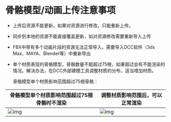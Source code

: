 # 骨骼模型/动画上传注意事项

- 上传后资源不能更新，如果对资源进行修改，只能重新上传。

- 同步到本地的资源不能直接覆盖更新，如对资源修改需要重新导入上传

- FBX中带有多个动画片段的资源无法正常导入，需要导入DCC软件（3ds Max、MAYA、Blender等）中重新导出

- 单个材质表现的骨骼模型，骨骼数量不能超过75根，如果超过会有不能渲染的情况。解决办法，在DCC外部建模工具调整材质的分布，适当增加材质。

  骨骼模型单个材质影响范围超过75根骨骼：
  
| 骨骼模型单个材质影响范围超过75根骨骼时不渲染                 | 调整材质影响范围后，可以正常渲染                             |
  | ------------------------------------------------------------ | ------------------------------------------------------------ |
| ![img](https://arkimg.ark.online/1730277746117-61-1730860137604-27.png) | ![img](https://arkimg.ark.online/1730277746117-62-1730860140372-30.png) |
  
